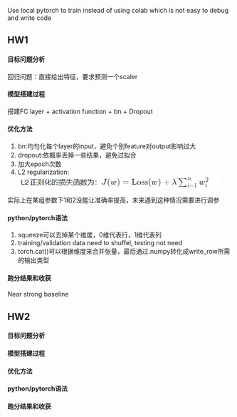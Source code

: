 Use local pytorch to train instead of using colab which is not easy to debug and write code

## HW1
#### 目标问题分析
回归问题：直接给出特征，要求预测一个scaler
#### 模型搭建过程
搭建FC layer + activation function + bn + Dropout
#### 优化方法
1. bn:均匀化每个layer的input，避免个别feature对output影响过大
2. dropout:依概率丢掉一些结果，避免过拟合
3. 加大epoch次数
4. L2 regularization: ![alt text](image.png)

实际上在某组参数下1和2没能让准确率提高，未来遇到这种情况需要进行调参
#### python/pytorch语法
1. squeeze可以去掉某个维度，0维代表行，1维代表列
2. training/validation data need to shuffel, testing not need
3. torch.cat()可以根据维度来合并张量，最后通过.numpy转化成write_row所需的输出类型
#### 跑分结果和收获
Near strong baseline

## HW2 
#### 目标问题分析

#### 模型搭建过程

#### 优化方法


#### python/pytorch语法

#### 跑分结果和收获

<!-- 
## HW? 
#### 目标问题分析

#### 模型搭建过程

#### 优化方法


#### python/pytorch语法

#### 跑分结果和收获
-->
